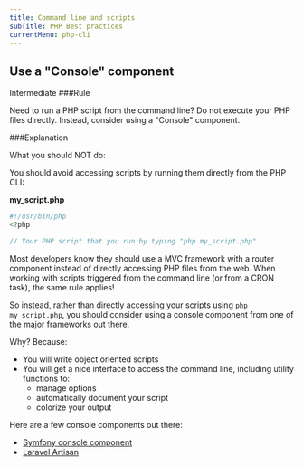 ```yaml
---
title: Command line and scripts
subTitle: PHP Best practices
currentMenu: php-cli
---
```


## Use a "Console" component
<span class="label label-warning pull-right">Intermediate</span>
###Rule

<div class="alert alert-info">Need to run a PHP script from the command line? Do not execute your PHP files directly.
Instead, consider using a "Console" component.</div>

###Explanation

<div class="alert alert-danger">What you should NOT do:</div>

You should avoid accessing scripts by running them directly from the PHP CLI: 

**my_script.php**
```php
#!/usr/bin/php
<?php

// Your PHP script that you run by typing "php my_script.php"
```

Most developers know they should use a MVC framework with a router component instead of directly accessing PHP files
from the web. When working with scripts triggered from the command line (or from a CRON task), the same rule applies!

<div class="alert alert-success">So instead, rather than directly accessing your scripts using <code>php my_script.php</code>,
you should consider using a console component from one of the major frameworks out there.</div>

Why? Because:

- You will write object oriented scripts
- You will get a nice interface to access the command line, including utility functions to:
    - manage options
    - automatically document your script
    - colorize your output
    
Here are a few console components out there:

- [Symfony console component](https://symfony.com/doc/current/components/console/introduction.html)
- [Laravel Artisan](https://laravel.com/docs/artisan)
